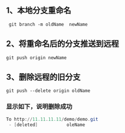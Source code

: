 ## **1、本地分支重命名**

```
 git branch -m oldName  newName
```

## **2、将重命名后的分支推送到远程**

```
git push origin newName
```

## 3、删除远程的旧分支

```
git push --delete origin oldName
```

### 显示如下，说明删除成功

```powershell
To http://11.11.11.11/demo/demo.git
 - [deleted]           oleName
```